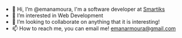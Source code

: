 - 👋 Hi, I’m @emanamoura, I'm a software developer at [Smartiks](https://www.smartiks.com/)
- 👀 I’m interested in Web Development
- 💞️ I’m looking to collaborate on anything that it is interesting!
- 📫 How to reach me, you can email me! emanarmoura@gmail.com
